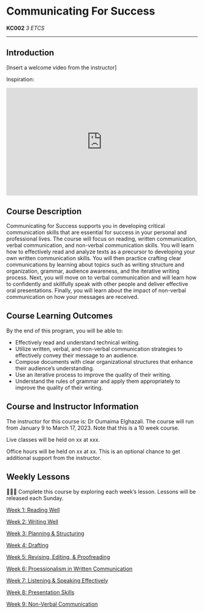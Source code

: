 # Communicating For Success
**KC002** *3 ETCS*

---

## Introduction

[Insert a welcome video from the instructor]

Inspiration:
<div style="position: relative; padding-bottom: 56.25%; height: 0;"><iframe src="https://www.youtube.com/embed/tpZiXQ8hVYo" title="YouTube video player" frameborder="0" allow="accelerometer; autoplay; clipboard-write; encrypted-media; gyroscope; picture-in-picture" allowfullscreen style="position: absolute; top: 0; left: 0; width: 100%; height: 100%;"></iframe></div>


## Course Description

Communicating for Success supports you in developing critical communication skills that are essential for success in your personal and professional lives. The course will focus on reading, written communication, verbal communication, and non-verbal communication skills. You will learn how to effectively read and analyze texts as a precursor to developing your own written communication skills. You will then practice crafting clear communications by learning about topics such as writing structure and organization, grammar, audience awareness, and the iterative writing process. Next, you will move on to verbal communication and will learn how to confidently and skillfully speak with other people and deliver effective oral presentations. Finally, you will learn about the impact of non-verbal communication on how your messages are received.  


## Course Learning Outcomes

By the end of this program, you will be able to:

- Effectively read and understand technical writing.
- Utilize written, verbal, and non-verbal communication strategies to effectively convey their message to an audience.
- Compose documents with clear organizational structures that enhance their audience’s understanding.
- Use an iterative process to improve the quality of their writing.
- Understand the rules of grammar and apply them appropriately to improve the quality of their writing.

## Course and Instructor Information
The instructor for this course is: Dr Oumaima Elghazali. The course will run from January 9 to March 17, 2023. Note that this is a 10 week course.

Live classes will be held on xx at xxx. 

Office hours will be held on xx at xx. This is an optional chance to get additional support from the instructor.

## Weekly Lessons

<aside>

👩🏿‍🏫 Complete this course by exploring each week’s lesson. Lessons will be released each Sunday.

</aside>

[Week 1: Reading Well](/communicating-for-success/reading-well.md)

[Week 2: Writing Well ](/communicating-for-success/writing-well.md)

[Week 3: Planning & Structuring](/communicating-for-success/planning-structuring.md)

[Week 4: Drafting](/communicating-for-success/drafting.md)

[Week 5: Revising, Editing, & Proofreading](/communicating-for-success/revising-editing-proofreading.md)

[Week 6: Proessionalism in Written Communication](/communicating-for-success/professionalism-in-written-communication.md)

[Week 7: Listening & Speaking Effectively](/communicating-for-success/listening-and-speaking-effectively.md)

[Week 8: Presentation Skills](/communicating-for-success/presentation-skills.md)

[Week 9: Non-Verbal Communication](/communicating-for-success/non-verbal-communication.md)

